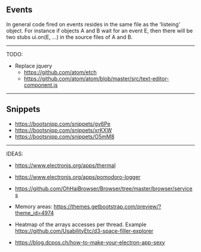 ## Events

In general code fired on events resides in the same file as the 'listeing' object.
For instance if objects A and B wait for an event E, then there will be two stubs ui.on(E, ...)
in the source files of A and B.

------
TODO:
- Replace jquery
    - https://github.com/atom/etch
    - https://github.com/atom/atom/blob/master/src/text-editor-component.js
------
## Snippets
- https://bootsnipp.com/snippets/gv6Pe
- https://bootsnipp.com/snippets/xrKXW
- https://bootsnipp.com/snippets/O5mM8

------
IDEAS:

- https://www.electronjs.org/apps/thermal
- https://www.electronjs.org/apps/pomodoro-logger

- https://github.com/OhHaiBrowser/Browser/tree/master/browser/services

- Memory areas: https://themes.getbootstrap.com/preview/?theme_id=4974

- Heatmap of the arrays accesses per thread. Example https://github.com/UsabilityEtc/d3-space-filler-explorer

- https://blog.dcpos.ch/how-to-make-your-electron-app-sexy
